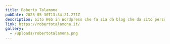 ```yaml
---
title: Roberto Talamona
pubDate: 2023-05-30T13:34:21.271Z
description: Sito Web in Wordpress che fa sia da blog che da sito personale
link: https://robertotalamona.it/
gallery:
  - /uploads/robertotalamona.png
---
```

